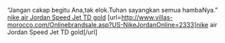 “Jangan cakap begitu Ana,tak elok.Tuhan sayangkan semua hambaNya.”
 <a href="http://www.villas-morocco.com/Onlinebrandsale.asp?US-NikeJordanOnline=2333" >nike air Jordan Speed Jet TD gold</a>
[url=http://www.villas-morocco.com/Onlinebrandsale.asp?US-NikeJordanOnline=2333]nike air Jordan Speed Jet TD gold[/url]